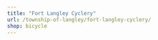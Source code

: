 ```yaml
---
title: "Fort Langley Cyclery"
url: /township-of-langley/fort-langley-cyclery/
shop: bicycle
---
```


